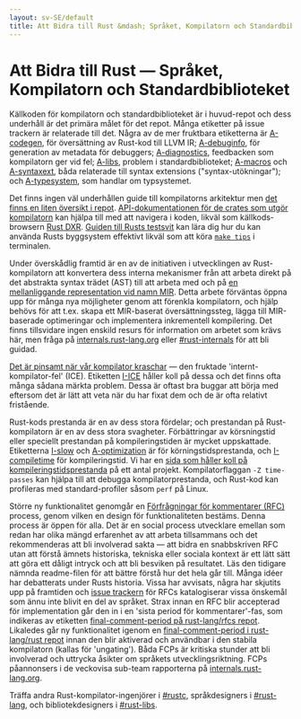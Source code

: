 ```yaml
---
layout: sv-SE/default
title: Att Bidra till Rust &mdash; Språket, Kompilatorn och Standardbiblioteket &middot; Programmeringsspråket rust
---
```


# Att Bidra till Rust &mdash; Språket, Kompilatorn och Standardbiblioteket

Källkoden för kompilatorn och standardbiblioteket är i huvud-repot och
dess underhåll är det primära målet för det repot. Många etiketter på
issue trackern är relaterade till det. Några av de mer fruktbara etiketterna
är [A-codegen], för översättning av Rust-kod till LLVM IR;
[A-debuginfo], för generation av metadata för debuggers;
[A-diagnostics], feedbacken som kompilatorn ger vid fel;
[A-libs], problem i standardbiblioteket;
[A-macros] och [A-syntaxext], båda relaterade till syntax extensions
("syntax-utökningar"); och [A-typesystem], som handlar om typsystemet.

Det finns ingen väl underhållen guide till kompilatorns arkitektur men
[det finns en liten översikt i repot][rustc-guide].
[API-dokumentationen för de crates som utgör kompilatorn][internals-docs] kan 
hjälpa till med att navigera i koden, likväl som källkods-browsern [Rust DXR].
[Guiden till Rusts testsvit][testsuite] kan lära dig hur du kan använda Rusts
byggsystem effektivt likväl som att köra [`make tips`][tips] i terminalen.

Under överskådlig framtid är en av de initiativen i utvecklingen av
Rust-kompilatorn att konvertera dess interna mekanismer från att
arbeta direkt på det abstrakta syntax trädet (AST) till att arbeta med
och på [en mellanliggande representation vid namn MIR][mir].
Detta arbete förväntas öppna upp för många nya möjligheter genom att
förenkla kompilatorn, och hjälp behövs för att t.ex. skapa ett MIR-baserat
översättningssteg, lägga till MIR-baserade optimeringar och implementera
inkrementell kompilering. Det finns tillsvidare ingen enskild resurs för
information om arbetet som krävs här, men fråga på [internals.rust-lang.org]
eller [#rust-internals] för att bli guidad.

[Det är pinsamt när vår kompilator kraschar][ice] &mdash; den
fruktade 'internt-kompilator-fel' (ICE). Etiketten [I-ICE]
håller koll på dessa och det finns ofta många sådana märkta problem.
Dessa är oftast bra buggar att börja med eftersom det är lätt att veta
när du har fixat dem och de är ofta relativt fristående.

Rust-kods prestanda är en av dess stora fördelar; och prestandan på Rust-kompilatorn
är en av dess stora svagheter. Förbättringar av körsningstid eller speciellt
prestandan på kompileringstiden är mycket uppskattade. Etiketterna [I-slow] och
[A-optimization] är för körningstidsprestanda, och [I-compiletime] för
kompileringstid. Vi har en [sida som håller koll på kompileringstidsprestanda][rustc-perf]
på ett antal projekt. Kompilatorflaggan `-Z time-passes` kan hjälpa till att
debugga kompilatorprestanda, och Rust-kod kan profileras med standard-profiler såsom
`perf` på Linux.

Större ny funktionalitet genomgår en [Förfrågningar för kommentarer (RFC)][rfc]
process, genom vilken en design för funktionaliteten bestäms. Denna process är
öppen för alla. Det är en social process utvecklare emellan som redan har olika
mängd erfarenhet av att arbeta tillsammans och det rekommenderas att bli involverad
sakta &mdash; att bidra en snabbskriven RFC utan att förstå ämnets historiska,
tekniska eller sociala kontext är ett lätt sätt att göra ett dåligt intryck och
att bli besviken på resultatet. Läs den tidigare nämnda readme-filen för att bättre
förstå hur det hela går till. Många idéer har debatterats under Rusts historia.
Vissa har avvisats, några har skjutits upp på framtiden och [issue trackern][rfc-issues]
för RFCs katalogiserar vissa önskemål som ännu inte blivit en del av språket.
Strax innan en RFC blir accepterad för implementation går den in i en
'sista period för kommentarer'-fas, som indikeras av etiketten
[final-comment-period på rust-lang/rfcs repot][rfc-fcp]. Likaledes går ny
funktionalitet igenom en
[final-comment-period i rust-lang/rust repot][issue-fcp] innan den blir
aktiverad och användbar i den stabila kompilatorn (kallas för 'ungating').
Båda FCPs är kritiska stunder att bli involverad och uttrycka åsikter om
språkets utvecklingsriktning. FCPs påannonsers i de veckovisa sub-team
rapporterna på [internals.rust-lang.org].

Träffa andra Rust-kompilator-ingenjörer i [#rustc], språkdesigners i
[#rust-lang], och bibliotekdesigners i [#rust-libs].

<!--
TODO: guide to compile-time benchmarking
TODO: using the triage bot?
TODO: some of this RFC description could probably go in the RFC readme
-->


[#rust-internals]: https://client00.chat.mibbit.com/?server=irc.mozilla.org&channel=%23rust-internals
[#rust-lang]: https://client00.chat.mibbit.com/?server=irc.mozilla.org&channel=%23rust-lang
[#rust-libs]: https://client00.chat.mibbit.com/?server=irc.mozilla.org&channel=%23rust-libs
[#rustc]: https://client00.chat.mibbit.com/?server=irc.mozilla.org&channel=%23rustc
[A-codegen]: https://github.com/rust-lang/rust/issues?q=is%3Aopen+is%3Aissue+label%3AA-codegen
[A-debuginfo]: https://github.com/rust-lang/rust/issues?q=is%3Aopen+is%3Aissue+label%3AA-debuginfo
[A-diagnostics]: https://github.com/rust-lang/rust/issues?q=is%3Aopen+is%3Aissue+label%3AA-diagnostics
[A-libs]: https://github.com/rust-lang/rust/issues?q=is%3Aopen+is%3Aissue+label%3AA-libs
[A-macros]: https://github.com/rust-lang/rust/issues?q=is%3Aopen+is%3Aissue+label%3AA-macros
[A-optimization]: https://github.com/rust-lang/rust/issues?q=is%3Aopen+is%3Aissue+label%3AA-optimization
[A-syntaxext]: https://github.com/rust-lang/rust/issues?q=is%3Aopen+is%3Aissue+label%3AA-syntaxext
[A-typesystem]: https://github.com/rust-lang/rust/issues?q=is%3Aopen+is%3Aissue+label%3AA-typesystem
[I-ICE]: https://github.com/rust-lang/rust/labels/I-ICE
[I-compiletime]: https://github.com/rust-lang/rust/issues?q=is%3Aopen+is%3Aissue+label%3AI-compiletime
[I-slow]: https://github.com/rust-lang/rust/issues?q=is%3Aopen+is%3Aissue+label%3AI-slow
[Rust DXR]: https://dxr.mozilla.org/rust/source/src
[ice]: https://users.rust-lang.org/t/glacier-a-big-ol-pile-of-ice/3380
[internals-docs]: https://manishearth.github.io/rust-internals-docs
[internals.rust-lang.org]: https://internals.rust-lang.org/
[issue-fcp]: https://github.com/rust-lang/rust/issues?q=is%3Aopen+is%3Aissue+label%3AB-unstable+label%3Afinal-comment-period
[mir]: https://github.com/rust-lang/rust/issues/27840
[rfc-fcp]: https://github.com/rust-lang/rfcs/pulls?q=is%3Aopen+is%3Apr+label%3Afinal-comment-period
[rfc-issues]: https://github.com/rust-lang/rfcs/issues
[rfc]: https://github.com/rust-lang/rfcs#table-of-contents
[rustc-guide]: https://github.com/rust-lang/rust/blob/master/src/librustc/README.md
[rustc-perf]: http://ncameron.org/perf-rustc/
[testsuite]: https://github.com/rust-lang/rust-wiki-backup/blob/master/Note-testsuite.md
[tips]: https://github.com/rust-lang/rust/blob/3d1f3c9d389d46607ae28c51cc94c1f43d65f3f9/Makefile.in#L48
